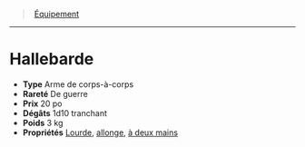 ﻿---
!EquipmentItem
Type: Arme de corps-à-corps
Price: 20 po
Weight: 3 kg
Rarity: De guerre
Damages: 1d10 tranchant
Properties: '[Lourde](hd_weapons_lourde.md), [allonge](hd_weapons_allonge.md), [à deux mains](hd_weapons_a_deux_mains.md)'
Id: equipment_hd.md#hallebarde
ParentLink: equipment_hd.md#Équipement
Name: Hallebarde
ParentName: Équipement
NameLevel: 1
Attributes:
  Name: Hallebarde
  Markdown: >+
    # <!--Name-->Hallebarde<!--/Name-->


    - **Type** <!--Type-->Arme de corps-à-corps<!--/Type-->

    - **Rareté** <!--Rarity-->De guerre<!--/Rarity-->

    - **Prix** <!--Price-->20 po<!--/Price-->

    - **Dégâts** <!--Damages-->1d10 tranchant<!--/Damages-->

    - **Poids** <!--Weight-->3 kg<!--/Weight-->

    - **Propriétés** <!--Properties-->[Lourde](hd_weapons_lourde.md), [allonge](hd_weapons_allonge.md), [à deux mains](hd_weapons_a_deux_mains.md)<!--/Properties-->

  Type: Arme de corps-à-corps
  Rarity: De guerre
  Price: 20 po
  Damages: 1d10 tranchant
  Weight: 3 kg
  Properties: '[Lourde](hd_weapons_lourde.md), [allonge](hd_weapons_allonge.md), [à deux mains](hd_weapons_a_deux_mains.md)'
AttributesDictionary: >+
  Name: Hallebarde

  Markdown: >+

    # <!--Name-->Hallebarde<!--/Name-->





    - **Type** <!--Type-->Arme de corps-à-corps<!--/Type-->



    - **Rareté** <!--Rarity-->De guerre<!--/Rarity-->



    - **Prix** <!--Price-->20 po<!--/Price-->



    - **Dégâts** <!--Damages-->1d10 tranchant<!--/Damages-->



    - **Poids** <!--Weight-->3 kg<!--/Weight-->



    - **Propriétés** <!--Properties-->[Lourde](hd_weapons_lourde.md), [allonge](hd_weapons_allonge.md), [à deux mains](hd_weapons_a_deux_mains.md)<!--/Properties-->



  Type: Arme de corps-à-corps

  Rarity: De guerre

  Price: 20 po

  Damages: 1d10 tranchant

  Weight: 3 kg

  Properties: '[Lourde](hd_weapons_lourde.md), [allonge](hd_weapons_allonge.md), [à deux mains](hd_weapons_a_deux_mains.md)'

---
> [Équipement](hd_equipment.md)

---

# Hallebarde

- **Type** Arme de corps-à-corps
- **Rareté** De guerre
- **Prix** 20 po
- **Dégâts** 1d10 tranchant
- **Poids** 3 kg
- **Propriétés** [Lourde](hd_weapons_lourde.md), [allonge](hd_weapons_allonge.md), [à deux mains](hd_weapons_a_deux_mains.md)

